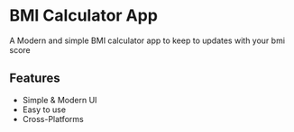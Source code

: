 # BMI Calculator App
A Modern and simple BMI calculator app to keep to updates with your bmi score

## Features
- Simple & Modern UI
- Easy to use
- Cross-Platforms